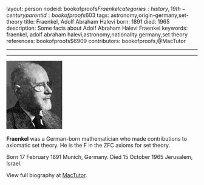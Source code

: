 layout: person
nodeid: bookofproofs$Fraenkel
categories: history,19th-century
parentid: bookofproofs$603
tags: astronomy,origin-germany,set-theory
title: Fraenkel, Adolf Abraham Halevi
born: 1891
died: 1965
description: Some facts about Adolf Abraham Halevi Fraenkel
keywords: fraenkel, adolf abraham halevi,astronomy,nationality germany,set theory
references: bookofproofs$6909
contributors: bookofproofs,@MacTutor

---


---

![Fraenkel.jpg](https://github.com/bookofproofs/bookofproofs.github.io/blob/main/_sources/_assets/images/portraits/Fraenkel.jpg?raw=true)

**Fraenkel** was a German-born mathematician who made contributions to axiomatic set theory. He is the F in the ZFC axioms for set theory.

Born 17 February 1891 Munich, Germany. Died 15 October 1965 Jerusalem, Israel.


View full biography at [MacTutor](https://mathshistory.st-andrews.ac.uk/Biographies/Fraenkel/).